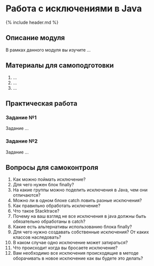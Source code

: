Работа с исключениями в Java
====================

{% include header.md %}

Описание модуля
---------------------
В рамках данного модуля вы изучите ...

Материалы для самоподготовки
---------------------
1. ...
2. ...
3. ...


Практическая работа
---------------------

### Задание №1
Задание ...



### Задание №2
Задание ...



Вопросы для самоконтроля
---------------------
1. Как можно поймать исключение?
2. Для чего нужен блок finally?
3. На какие группы можно поделить исключения в Java, чем они отличаются?
4. Можно ли в одном блоке catch ловить разные исключения?
5. Как правильно обработать исключение?
6. Что такое Stacktrace?
7. Почему на ваш взгляд не все исключения в java должны быть обязательно обработаны в catch?
8. Какие есть альтернативы использованию блока finally?
9. Для чего нужно создавать собственные исключения? От каких классов наследовать?
10. В каком случае одно исключение может затираться?
11. Что происходит когда вы бросаете исключение?
12. Вам необходимо все исключения происходящие в методе оборачивать в новое исключение как вы будете это делать?